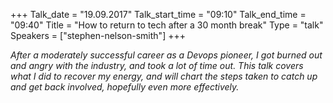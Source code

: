 +++
Talk_date = "19.09.2017"
Talk_start_time = "09:10"
Talk_end_time = "09:40"
Title = "How to return to tech after a 30 month break"
Type = "talk"
Speakers = ["stephen-nelson-smith"]
+++

<p><em>After a moderately successful career as a Devops pioneer, I got burned out and angry with the industry, and took a lot of time out. This talk covers what I did to recover my energy, and will chart the steps taken to catch up and get back involved, hopefully even more effectively.</em></p>